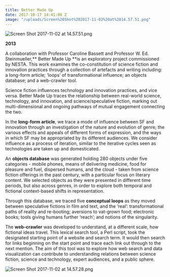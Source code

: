 ```yaml
---
title: Better Made Up
date: 2017-10-17 14:41:00 Z
image: "/uploads/Screen%20Shot%202017-11-02%20at%2014.57.51.png"
---
```


![Screen Shot 2017-11-02 at 14.57.51.png](/uploads/Screen%20Shot%202017-11-02%20at%2014.57.51.png)

**2013**

A collaboration with Professor Caroline Bassett and Professor W. Ed. Steinmueller,** Better Made Up **is an exploratory project commissioned by NESTA. This work examines the co-constitution of science fiction and innovation practices through a collection of artefacts and writing including: a long-form article; ‘loops’ of transformational influence; an objects database; and a web-crawler tool.

Science fiction influences technology and innovation practices, and vice versa. Better Made Up traces the relationship between real-world science, technology, and innovation, and science/speculative fiction, marking out multi-dimensional and ongoing pathways of mutual engagement connecting the two.

In the **long-form article**, we trace a mode of influence between SF and innovation through an investigation of the nature and evolution of genre; the various effects and appeals of different forms of expression, and the ways in which SF may be appropriated by its different audiences. We consider influence as a process of iteration, similar to the iterative cycles seen as technologies are taken up and domesticated.

An **objects database** was generated holding 280 objects under five categories - mobile phones, means of delivering medicine, food for pleasure and fuel, dispersed humans, and the cloud - taken from science fiction offerings in the past century, with a particular focus on literary content. We selected objects as they were presented in different time periods, but also across genres, in order to explore both temporal and fictional context-based shifts in representation.

Through this database, we traced five **conceptual loops** as they moved between speculative fictions in film and text, and the ‘real’: transformational paths of reality and re-booting; aversions to vat-grown food; electronic books; tools giving humans further ‘reach’; and notions of the singularity.

The **web-crawler** was developed to understand, at a different scale, how fictional ideas travel. This lexical search tool, a Perl script, took the designated starting point of a website and search term. It would then search for links beginning on the start point and trace each link out through to the next mention. The aim of this tool was to explore how web search and data visualization can contribute to understanding relations between science fiction, science and technology, expert audiences, and a public sphere.

![Screen Shot 2017-11-02 at 14.57.28.png](/uploads/Screen%20Shot%202017-11-02%20at%2014.57.28.png)